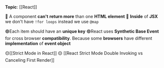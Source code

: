 **Topic**: [[React]]

🔴 A component **can't** **return more** than one **HTML element** 
🔴 **Inside** of **JSX**  we don't have `!for loops` instead we use `@map`


🟢Each item should have an **unique key**
🟢React uses **Synthetic Base Event** for cross browser **compatibility**. Because some **browsers** have different **implementation** of **event object**

🟡[[Strict Mode in React]]
🟡 [[React Strict Mode Double Invoking vs Canceling First Render]] 
